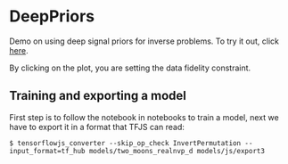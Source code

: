 # DeepPriors
Demo on using deep signal priors for inverse problems. To try it out, click [here](https://eiffl.github.io/DeepPriors/index.html).

By clicking on the plot, you are setting the data fidelity constraint.

## Training and exporting a model

First step is to follow the notebook in notebooks to train a model,
next we have to export it in a format that TFJS can read:


```
$ tensorflowjs_converter --skip_op_check InvertPermutation --input_format=tf_hub models/two_moons_realnvp_d models/js/export3
```
